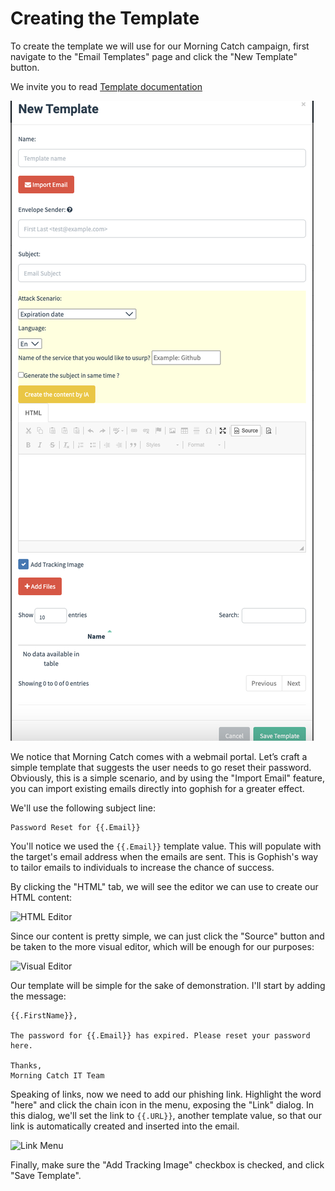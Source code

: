 # Creating the Template

To create the template we will use for our Morning Catch campaign, first navigate to the "Email Templates" page and click the "New Template" button.



We invite you to read [Template documentation](../documentation/templates.md)

![](<../.gitbook/assets/image (2).png>)

We notice that Morning Catch comes with a webmail portal. Let’s craft a simple template that suggests the user needs to go reset their password. Obviously, this is a simple scenario, and by using the "Import Email" feature, you can import existing emails directly into gophish for a greater effect.

We'll use the following subject line:

```
Password Reset for {{.Email}}
```

You'll notice we used the `{{.Email}}` template value. This will populate with the target's email address when the emails are sent. This is Gophish's way to tailor emails to individuals to increase the chance of success.

By clicking the "HTML" tab, we will see the editor we can use to create our HTML content:

![HTML Editor](https://imgur.com/rZN827r.png)

Since our content is pretty simple, we can just click the "Source" button and be taken to the more visual editor, which will be enough for our purposes:

![Visual Editor](https://imgur.com/elue6xK.png)

Our template will be simple for the sake of demonstration. I'll start by adding the message:

```
{{.FirstName}},

The password for {{.Email}} has expired. Please reset your password here.

Thanks,
Morning Catch IT Team
```

Speaking of links, now we need to add our phishing link. Highlight the word "here" and click the chain icon in the menu, exposing the "Link" dialog. In this dialog, we'll set the link to `{{.URL}}`, another template value, so that our link is automatically created and inserted into the email.

![Link Menu](http://imgur.com/sWLOxbg.png)

Finally, make sure the "Add Tracking Image" checkbox is checked, and click "Save Template".
